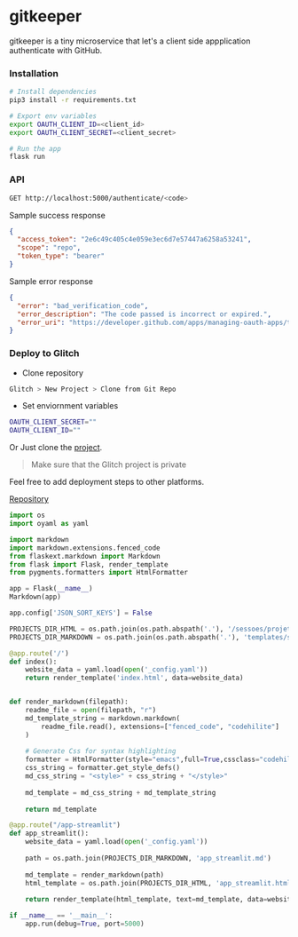 # gitkeeper

gitkeeper is a tiny microservice that let's a client side appplication authenticate with GitHub.

### Installation

```bash
# Install dependencies
pip3 install -r requirements.txt

# Export env variables
export OAUTH_CLIENT_ID=<client_id>
export OAUTH_CLIENT_SECRET=<client_secret>

# Run the app
flask run
```

### API

```bash
GET http://localhost:5000/authenticate/<code>
```

Sample success response
```json
{
  "access_token": "2e6c49c405c4e059e3ec6d7e57447a6258a53241", 
  "scope": "repo", 
  "token_type": "bearer"
}
```

Sample error response
```json
{
  "error": "bad_verification_code", 
  "error_description": "The code passed is incorrect or expired.", 
  "error_uri": "https://developer.github.com/apps/managing-oauth-apps/troubleshooting-oauth-app-access-token-request-errors/#bad-verification-code"
}
```

### Deploy to Glitch

- Clone repository
```bash
Glitch > New Project > Clone from Git Repo
```
- Set enviornment variables

```bash
OAUTH_CLIENT_SECRET=""
OAUTH_CLIENT_ID=""
```

Or Just clone the [project](https://glitch.com/~solitudenote-gitkeeper).
> Make sure that the Glitch project is private

Feel free to add deployment steps to other platforms.

[Repository](https://github.com/solitudenote/gitkeeper)

```python
import os
import oyaml as yaml

import markdown
import markdown.extensions.fenced_code
from flaskext.markdown import Markdown
from flask import Flask, render_template
from pygments.formatters import HtmlFormatter

app = Flask(__name__)
Markdown(app)

app.config['JSON_SORT_KEYS'] = False

PROJECTS_DIR_HTML = os.path.join(os.path.abspath('.'), '/sessoes/projetos/html')
PROJECTS_DIR_MARKDOWN = os.path.join(os.path.abspath('.'), 'templates/sessoes/projetos/markdown')

@app.route('/')
def index():
    website_data = yaml.load(open('_config.yaml'))
    return render_template('index.html', data=website_data)


def render_markdown(filepath):
    readme_file = open(filepath, "r")
    md_template_string = markdown.markdown(
        readme_file.read(), extensions=["fenced_code", "codehilite"]
    )
    
    # Generate Css for syntax highlighting
    formatter = HtmlFormatter(style="emacs",full=True,cssclass="codehilite")
    css_string = formatter.get_style_defs()
    md_css_string = "<style>" + css_string + "</style>"
    
    md_template = md_css_string + md_template_string
    
    return md_template

@app.route("/app-streamlit")
def app_streamlit():
    website_data = yaml.load(open('_config.yaml'))
    
    path = os.path.join(PROJECTS_DIR_MARKDOWN, 'app_streamlit.md')
    
    md_template = render_markdown(path)
    html_template = os.path.join(PROJECTS_DIR_HTML, 'app_streamlit.html')
    
    return render_template(html_template, text=md_template, data=website_data)

if __name__ == '__main__':
    app.run(debug=True, port=5000)
```